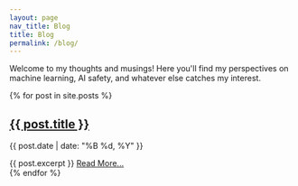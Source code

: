```yaml
---
layout: page
nav_title: Blog
title: Blog
permalink: /blog/
---
```


Welcome to my thoughts and musings! Here you'll find my perspectives on machine learning, AI safety, and whatever else catches my interest.

{% for post in site.posts %}
  <article class="post-preview">
    <h2><a href="{{ post.url | relative_url }}">{{ post.title }}</a></h2>
    <p class="post-meta">{{ post.date | date: "%B %d, %Y" }}</p>
    {{ post.excerpt }}
    <a href="{{ post.url | relative_url }}" class="read-more">Read More...</a>
  </article>
{% endfor %}